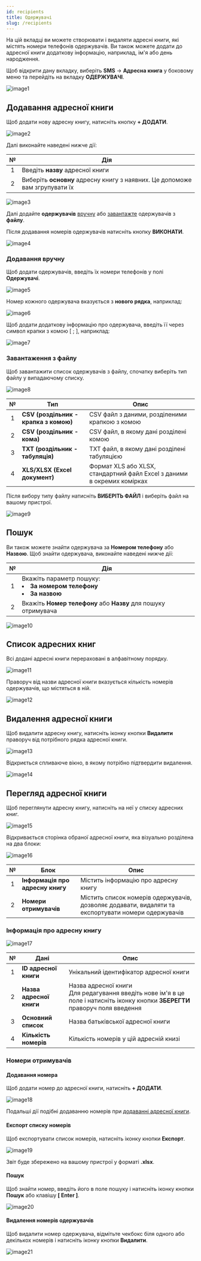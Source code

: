 ```yaml
---
id: recipients
title: Одержувачі
slug: /recipients
---
```


На цій вкладці ви можете створювати і видаляти адресні книги, які містять номери телефонів одержувачів. Ви також можете додати до адресної книги додаткову інформацію, наприклад, ім'я або день народження.

Щоб відкрити дану вкладку, виберіть **SMS** → **Адресна книга** у боковому меню та перейдіть на вкладку **ОДЕРЖУВАЧІ**.

![image1](/img/uk/sms_address_book_recipients/image1.png)

## Додавання адресної книги

Щоб додати нову адресну книгу, натисніть кнопку **+ ДОДАТИ**.

![image2](/img/uk/sms_address_book_recipients/image2.png)

Далі виконайте наведені нижче дії:

|  №  | Дія |
| :-: | --- |
| 1 | Введіть **назву** адресної книги |
| 2 | Виберіть **основну** адресну книгу з наявних. Це допоможе вам згрупувати їх |

![image3](/img/uk/sms_address_book_recipients/image3.png)

Далі додайте **одержувачів** [вручну](#додавання-вручну) або [завантажте](#завантаження-з-файлу) одержувачів з **файлу**.

Після додавання номерів одержувачів натисніть кнопку **ВИКОНАТИ**.

![image4](/img/uk/sms_address_book_recipients/image4.png)

### Додавання вручну

Щоб додати одержувачів, введіть їх номери телефонів у полі **Одержувачі**.

![image5](/img/uk/sms_address_book_recipients/image5.png)

Номер кожного одержувача вказується з **нового рядка**, наприклад:

![image6](/img/uk/sms_address_book_recipients/image6.png)

Щоб додати додаткову інформацію про одержувача, введіть її через символ крапки з комою [ ; ], наприклад:

![image7](/img/uk/sms_address_book_recipients/image7.png)

### Завантаження з файлу

Щоб завантажити список одержувачів з файлу, спочатку виберіть тип файлу у випадаючому списку.

![image8](/img/uk/sms_address_book_recipients/image8.png)

|  №  | Тип | Опис |
| :-: | --- | ---- |
|  1  | **CSV (роздільник - крапка з комою)** | CSV файл з даними, розділеними крапкою з комою |
|  2  | **CSV (роздільник - кома)** | CSV файл, в якому дані розділені комою |
|  3  | **TXT (роздільник - табуляція)** | TXT файл, в якому дані розділені табуляцією |
|  4  | **XLS/XLSX (Excel документ)** | Формат XLS або XLSX, стандартний файл Excel з даними в окремих комірках |

Після вибору типу файлу натисніть **ВИБЕРІТЬ ФАЙЛ** і виберіть файл на вашому пристрої.

![image9](/img/uk/sms_address_book_recipients/image9.png)

## Пошук

Ви також можете знайти одержувача за **Номером телефону** або **Назвою**. Щоб знайти одержувача, виконайте наведені нижче дії:

|  №  | Дія |
| :-: | --- |
| 1 | Вкажіть параметр пошуку: <li>**За номером телефону**</li> <li>**За назвою**</li> |
| 2 | Вкажіть **Номер телефону** або **Назву** для пошуку отримувача |

![image10](/img/uk/sms_address_book_recipients/image10.png)

## Список адресних книг

Всі додані адресні книги перераховані в алфавітному порядку.

![image11](/img/uk/sms_address_book_recipients/image11.png)

Праворуч від назви адресної книги вказується кількість номерів одержувачів, що містяться в ній.

![image12](/img/uk/sms_address_book_recipients/image12.png)

## Видалення адресної книги

Щоб видалити адресну книгу, натисніть іконку кнопки **Видалити** праворуч від потрібного рядка адресної книги.

![image13](/img/uk/sms_address_book_recipients/image13.png)

Відкриється спливаюче вікно, в якому потрібно підтвердити видалення.

![image14](/img/uk/sms_address_book_recipients/image14.png)

## Перегляд адресної книги

Щоб переглянути адресну книгу, натисніть на неї у списку адресних книг.

![image15](/img/uk/sms_address_book_recipients/image15.png)

Відкривається сторінка обраної адресної книги, яка візуально розділена на два блоки:

![image16](/img/uk/sms_address_book_recipients/image16.png)

|  №  | Блок | Опис |
| :-: | ---- | ---- |
| 1 | **Інформація про адресну книгу** | Містить інформацію про адресну книгу |
| 2 | **Номери отримувачів** | Містить список номерів одержувачів, дозволяє додавати, видаляти та експортувати номери одержувачів |

### Інформація про адресну книгу

![image17](/img/uk/sms_address_book_recipients/image17.png)

|  №  | Дані | Опис |
| :-: | ---- | ---- |
| 1 | **ID адресної книги** | Унікальний ідентифікатор адресної книги |
| 2 | **Назва адресної книги** | Назва адресної книги <br/> Для редагування введіть нове ім'я в це поле і натисніть іконку кнопки **ЗБЕРЕГТИ** праворуч поля введення |
| 3 | **Основний список** | Назва батьківської адресної книги |
| 4 | **Кількість номерів** | Кількість номерів у цій адресній книзі |

### Номери отримувачів

#### Додавання номера

Щоб додати номер до адресної книги, натисніть **+ ДОДАТИ**.

![image18](/img/uk/sms_address_book_recipients/image18.png)

Подальші дії подібні додаванню номерів при [додаванні адресної книги](#додавання-адресної-книги).

#### Експорт списку номерів

Щоб експортувати список номерів, натисніть іконку кнопки **Експорт**.

![image19](/img/uk/sms_address_book_recipients/image19.png)

Звіт буде збережено на вашому пристрої у форматі **.xlsx**.

#### Пошук

Щоб знайти номер, введіть його в поле пошуку і натисніть іконку кнопки **Пошук** або клавішу **[ Enter ]**.

![image20](/img/uk/sms_address_book_recipients/image20.png)

#### Видалення номерів одержувачів

Щоб видалити номер одержувача, відмітьте чекбокс біля одного або декількох номерів і натисніть іконку кнопки **Видалити**.

![image21](/img/uk/sms_address_book_recipients/image21.png)
